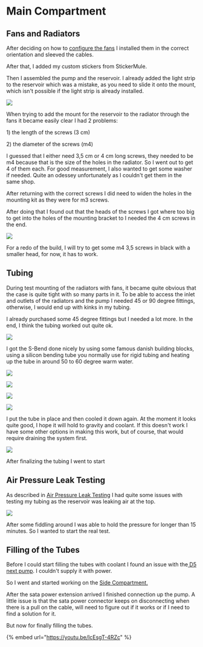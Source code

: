# Main Compartment

## Fans and Radiators

After deciding on how to [configure the fans](../assembling-the-build.md#radiators-and-fans) I installed them in the correct orientation and sleeved the cables.

After that, I added my custom stickers from StickerMule.

Then I assembled the pump and the reservoir. I already added the light strip to the reservoir which was a mistake, as you need to slide it onto the mount, which isn't possible if the light strip is already installed.

![](../../.gitbook/assets/pumpwithheatkiller.png)

When trying to add the mount for the reservoir to the radiator through the fans it became easily clear I had 2 problems:

1\) the length of the screws \(3 cm\)

2\) the diameter of the screws \(m4\)

I guessed that I either need 3,5 cm or 4 cm long screws, they needed to be m4 because that is the size of the holes in the radiator. So I went out to get 4 of them each. For good measurement, I also wanted to get some washer if needed. Quite an odessey unfortunately as I couldn't get them in the same shop.

After returning with the correct screws I did need to widen the holes in the mounting kit as they were for m3 screws.

After doing that I found out that the heads of the screws I got where too big to get into the holes of the mounting bracket to I needed the 4 cm screws in the end.

![](../../.gitbook/assets/sideradwithheatkiller.png)

For a redo of the build, I will try to get some m4 3,5 screws in black with a smaller head, for now, it has to work.

## Tubing

During test mounting of the radiators with fans, it became quite obvious that the case is quite tight with so many parts in it. To be able to access the inlet and outlets of the radiators and the pump I needed 45 or 90 degree fittings, otherwise, I would end up with kinks in my tubing.

I already purchased some 45 degree fittings but I needed a lot more. In the end, I think the tubing worked out quite ok.

![](../../.gitbook/assets/tubeinginplace.png)

I got the S-Bend done nicely by using some famous danish building blocks, using a silicon bending tube you normally use for rigid tubing and heating up the tube in around 50 to 60 degree warm water.

![](../../.gitbook/assets/lego1.png)

![](../../.gitbook/assets/lego2.png)

![](../../.gitbook/assets/lego3.png)

![](../../.gitbook/assets/lego4.png)

I put the tube in place and then cooled it down again. At the moment it looks quite good, I hope it will hold to gravity and coolant. If this doesn't work I have some other options in making this work, but of course, that would require draining the system first.

![](../../.gitbook/assets/bottomradwithtubes.png)

After finalizing the tubing I went to start

## Air Pressure Leak Testing

As described in  [Air Pressure Leak Testing](../../this-and-that/lessons-learned.md#air-pressure-leak-testing) I had quite some issues with testing my tubing as the reservoir was leaking air at the top. 

![](../../.gitbook/assets/airpressuretesting.png)

After some fiddling around I was able to hold the pressure for longer than 15 minutes. So I wanted to start the real test.

## Filling of the Tubes

Before I could start filling the tubes with coolant I found an issue with the[ D5 next pump](../../this-and-that/aquacomputer/aquacomputer-in-general.md#d5-next-pump). I couldn't supply it with power.

So I went and started working on the [Side Compartment.](side-compartment.md)

After the sata power extension arrived I finished connection up the pump. A little issue is that the sata power connector keeps on disconnecting when there is a pull on the cable, will need to figure out if it works or if I need to find a solution for it.

But now for finally filling the tubes.

{% embed url="https://youtu.be/IcEsgT-4RZc" %}







